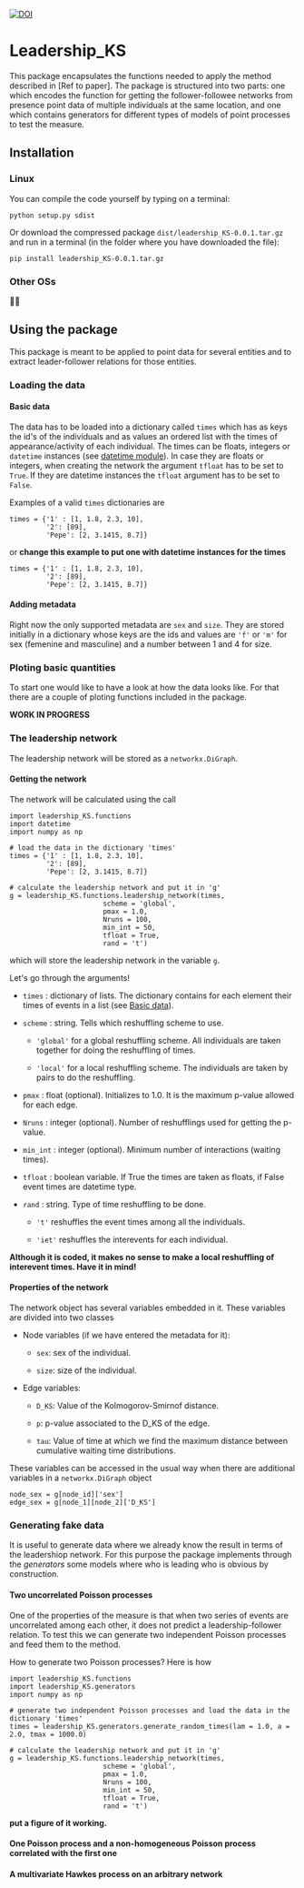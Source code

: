[![DOI](https://zenodo.org/badge/180329553.svg)](https://doi.org/10.5281/zenodo.14281447)

# Leadership_KS

This package encapsulates the functions needed to apply the method described in [Ref to paper]. The package is structured into two parts: one which encodes the function for getting the follower-followee networks from presence point data of multiple individuals at the same location, and one which contains generators for different types of models of point processes to test the measure.

## Installation

### Linux

You can compile the code yourself by typing on a terminal:

`python setup.py sdist`

Or download the compressed package `dist/leadership_KS-0.0.1.tar.gz` and run in a terminal (in the folder where you have downloaded the file):

`pip install leadership_KS-0.0.1.tar.gz`

### Other OSs

:man_shrugging:

## Using the package

This package is meant to be applied to point data for several entities and to extract leader-follower relations for those entities.

### Loading the data

#### Basic data

The data has to be loaded into a dictionary called `times` which has as keys the id's of the individuals and as values an ordered list with the times of appearance/activity of each individual. The times can be floats, integers or `datetime` instances (see [datetime module](https://docs.python.org/3/library/datetime.html)). In case they are floats or integers, when creating the network the argument `tfloat` has to be set to `True`. If they are datetime instances the `tfloat` argument has to be set to `False`.

Examples of a valid `times` dictionaries are

```python3
times = {'1' : [1, 1.8, 2.3, 10], 
         '2': [89], 
         'Pepe': [2, 3.1415, 8.7]}
```
or **change this example to put one with datetime instances for the times**

```
times = {'1' : [1, 1.8, 2.3, 10], 
         '2': [89], 
         'Pepe': [2, 3.1415, 8.7]}
```

#### Adding metadata

Right now the only supported metadata are `sex` and `size`. They are stored initially in a dictionary whose keys are the ids and values are `'f'` or `'m'` for sex (femenine and masculine) and a number between 1 and 4 for size.

### Ploting basic quantities

To start one would like to have a look at how the data looks like. For that there are a couple of ploting functions included in the package.

**WORK IN PROGRESS**

### The leadership network

The leadership network will be stored as a `networkx.DiGraph`. 

#### Getting the network

The network will be calculated using the call

```python3
import leadership_KS.functions
import datetime
import numpy as np

# load the data in the dictionary 'times'
times = {'1' : [1, 1.8, 2.3, 10], 
         '2': [89], 
         'Pepe': [2, 3.1415, 8.7]}
         
# calculate the leadership network and put it in 'g'
g = leadership_KS.functions.leadership_network(times,
                       scheme = 'global',
                       pmax = 1.0,
                       Nruns = 100,
                       min_int = 50,
                       tfloat = True,
                       rand = 't')
```
which will store the leadership network in the variable `g`. 

Let's go through the arguments!

* `times` : dictionary of lists. The dictionary contains for each element their times of events in a list (see [Basic data](#basic-data)). 

* `scheme` : string. Tells which reshuffling scheme to use.

    *  `'global'` for a global reshuffling scheme. All individuals are taken together for doing the reshuffling of times.
    
    * `'local'` for a local reshuffling scheme. The individuals are taken by pairs to do the reshuffling.
    
* `pmax` : float (optional). Initializes to 1.0. It is the maximum p-value allowed for each edge.

* `Nruns` : integer (optional). Number of reshufflings used for getting the p-value.

* `min_int` : integer (optional). Minimum number of interactions (waiting times).

* `tfloat` : boolean variable. If True the times are taken as floats, if False event times are datetime type.

* `rand` : string. Type of time reshuffling to be done.

    * `'t'` reshuffles the event times among all the individuals.
    
    * `'iet'` reshuffles the interevents for each individual.

**Although it is coded, it makes no sense to make a local reshuffling of interevent times. Have it in mind!**

#### Properties of the network

The network object has several variables embedded in it. These variables are divided into two classes

* Node variables (if we have entered the metadata for it):

    * `sex`: sex of the individual.
    
    * `size`: size of the individual.
 
 * Edge variables:
 
     * `D_KS`: Value of the Kolmogorov-Smirnof distance.
     
     * `p`: p-value associated to the D_KS of the edge.
     
     * `tau`: Value of time at which we find the maximum distance between cumulative waiting time distributions.
 
 These variables can be accessed in the usual way when there are additional variables in a `networkx.DiGraph` object
 
  ```python3
  node_sex = g[node_id]['sex']
  edge_sex = g[node_1][node_2]['D_KS']
 ```

### Generating fake data

It is useful to generate data where we already know the result in terms of the leadershiop network. For this purpose the package implements through the *generators* some models where who is leading who is obvious by construction.

#### Two uncorrelated Poisson processes

One of the properties of the measure is that when two series of events are uncorrelated among each other, it does not predict a leadership-follower relation. To test this we can generate two independent Poisson processes and feed them to the method.

How to generate two Poisson processes? Here is how

```python3
import leadership_KS.functions
import leadership_KS.generators
import numpy as np

# generate two independent Poisson processes and load the data in the dictionary 'times'
times = leadership_KS.generators.generate_random_times(lam = 1.0, a = 2.0, tmax = 1000.0)
         
# calculate the leadership network and put it in 'g'
g = leadership_KS.functions.leadership_network(times,
                       scheme = 'global',
                       pmax = 1.0,
                       Nruns = 100,
                       min_int = 50,
                       tfloat = True,
                       rand = 't')
```
**put a figure of it working.**


#### One Poisson process and a non-homogeneous Poisson process correlated with the first one


#### A multivariate Hawkes process on an arbitrary network


